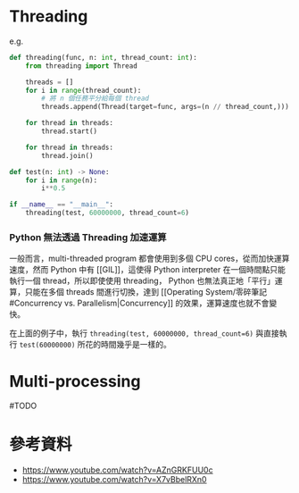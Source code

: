 # Threading

e.g.

```Python
def threading(func, n: int, thread_count: int):
    from threading import Thread

    threads = []
    for i in range(thread_count):
        # 將 n 個任務平分給每個 thread
        threads.append(Thread(target=func, args=(n // thread_count,)))

    for thread in threads:
        thread.start()

    for thread in threads:
        thread.join()

def test(n: int) -> None:
    for i in range(n):
        i**0.5

if __name__ == "__main__":
    threading(test, 60000000, thread_count=6)
```

### Python 無法透過 Threading 加速運算

一般而言，multi-threaded program 都會使用到多個 CPU cores，從而加快運算速度，然而 Python 中有 [[GIL]]，這使得 Python interpreter 在一個時間點只能執行一個 thread，所以即使使用 threading， Python 也無法真正地「平行」運算，只能在多個 threads 間進行切換，達到 [[Operating System/零碎筆記#Concurrency vs. Parallelism|Concurrency]] 的效果，運算速度也就不會變快。

在上面的例子中，執行 `threading(test, 60000000, thread_count=6)` 與直接執行 `test(60000000)` 所花的時間幾乎是一樣的。

# Multi-processing

#TODO

# 參考資料

- <https://www.youtube.com/watch?v=AZnGRKFUU0c>
- <https://www.youtube.com/watch?v=X7vBbelRXn0>
